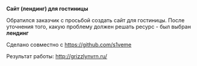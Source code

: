 **Сайт (лендинг) для гостиницы**

Обратился заказчик с просьбой создать сайт для гостиницы.
После уточнения того, какую проблему должен решать ресурс - был выбран **лендинг**

Сделано совместно с https://github.com/s1veme

Результат работы:  <http://grizzlynvrn.ru/>
